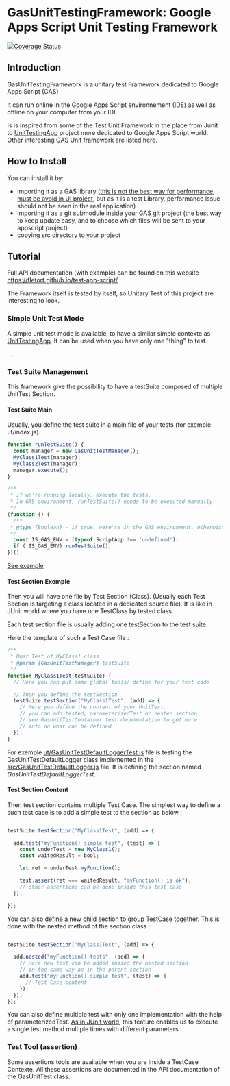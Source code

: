 # GasUnitTestingFramework: Google Apps Script Unit Testing Framework

[![Coverage Status](https://fletort.github.io/test-app-script/coverage/badges.svg)](https://fletort.github.io/test-app-script/coverage/)

## Introduction

GasUnitTestingFramework is a unitary test Framework dedicated to Google Apps Script (GAS)

It can run online in the Google Apps Script environnement (IDE) as well as offline on your computer from your IDE.

Is is inspired from some of the Test Unit Framework in the place from Junit to [UnitTestingApp](https://github.com/WildH0g/UnitTestingApp) 
project more dedicated to Google Apps Script world. Other interesting GAS Unit framework are listed 
[here](https://github.com/contributorpw/google-apps-script-awesome-list#testing).

## How to Install

You can install it by:
 - importing it as a GAS library ([this is not the best way for performance, must be avoid in UI project](https://developers.google.com/apps-script/guides/support/best-practices#avoid_libraries_in_ui-heavy_scripts), but as it is a test Library, performance issue should not be seen in the real application)
 - importing it as a git submodule inside your GAS git project (the best way to keep update easy, and to choose which files will be sent to your appscript project)
 - copying src directory to your project

## Tutorial

Full API documentation (with example) can be found on this website https://fletort.github.io/test-app-script/

The Framework itself is tested by itself, so Unitary Test of this project are interesting to look.

### Simple Unit Test Mode

A simple unit test mode is available, to have a similar simple contexte as [UnitTestingApp](https://github.com/WildH0g/UnitTestingApp).
It can be used when you have only one "thing" to test.

....

### Test Suite Management

This framework give the possibility to have a testSuite composed of multiple UnitTest Section.

#### Test Suite Main

Usually, you define the test suite in a main file of your tests (for exemple ut/index.js).

```js
function runTestSuite() {
  const manager = new GasUnitTestManager();
  MyClass1Test(manager);
  MyClass2Test(manager);
  manager.execute();
}

/**
 * If we're running locally, execute the tests.
 * In GAS environment, runTestSuite() needs to be executed manually
 */
(function () {
  /**
 * @type {Boolean} - if true, were're in the GAS environment, otherwise we're running locally
 */
  const IS_GAS_ENV = (typeof ScriptApp !== 'undefined');
  if (!IS_GAS_ENV) runTestSuite();
})();
```
[See exemple](ut/index.js)

#### Test Section Exemple

Then you will have one file by Test Section (Class). (Usually each Test Section is targeting a class located in a dedicated source file).
It is like in JUnit world where you have one TestClass by tested class.

Each test section file is usually adding one testSection to the test suite.

Here the template of such a Test Case file :

```js
/**
 * Unit Test of MyClass1 class
 * @param {GasUnitTestManager} testSuite 
 */
function MyClass1Test(testSuite) {
  // Here you can put some global tools/ define for your test code

  // Then you define the testSection 
  testSuite.testSection("MyClass1Test", (add) => {
    // Here you define the content of your UnitTest.
    // you can add tested, parameterizedTest or nested section
    // see GasUnitTestContainer test documentation to get more
    // info on what can be defined
  });
}
```

For exemple [ut/GasUnitTestDefaultLoggerTest.js](ut/GasUnitTestDefaultLoggerTest.js) file is testing the GasUnitTestDefaultLogger class implemented in the [src/GasUnitTestDefaultLogger.js](src/GasUnitTestDefaultLogger.js) file.
It is defining the section named _GasUnitTestDefaultLoggerTest_.

#### Test Section Content

Then test section contains multiple Test Case.
The simplest way to define a such test case is to add a simple test to the section as below :
```js

testSuite.testSection("MyClass1Test", (add) => {

  add.test("myFunction() simple test", (test) => {
    const underTest = new MyClass1();
    const waitedResult = bool;

    let ret = underTest.myFunction();

    test.assert(ret === waitedResult, "myFunction() is ok");
    // other assertions can be done inside this test case
  });

});

```

You can also define a new child section to group TestCase together.
This is done with the nested method of the section class :

```js

testSuite.testSection("MyClass1Test", (add) => {

  add.nested("myFunction() tests", (add) => {
    // Here new test can be added insied the nested section
    // in the same way as in the parent section
    add.test("myFunction() simple test", (test) => {
      // Test Case content
    });
  });
});
```

You can also define multiple test with only one implementation with the help of parameterizedTest. [As in JUnit world](https://www.baeldung.com/parameterized-tests-junit-5), this feature enables us to execute a single test method multiple times with different parameters.

### Test Tool (assertion)

Some assertions tools are available when you are inside a TestCase Contexte.
All these assertions are documented in the API documentation of the GasUnitTest class.







